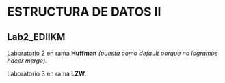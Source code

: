 # ESTRUCTURA DE DATOS II
## Lab2_EDIIKM
Laboratorio 2 en rama **Huffman** *(puesta como default porque no logramos hacer merge).*

Laboratorio 3 en rama **LZW**.
